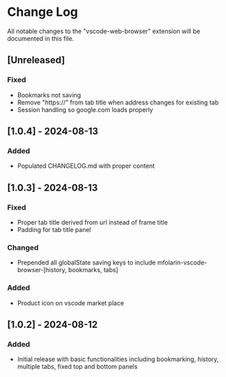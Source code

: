 <!-- @format -->

# Change Log

All notable changes to the "vscode-web-browser" extension will be documented in this file.

## [Unreleased]

### Fixed

-   Bookmarks not saving
-   Remove "https://" from tab title when address changes for existing tab
-   Session handling so google.com loads properly

## [1.0.4] - 2024-08-13

### Added

-   Populated CHANGELOG.md with proper content

## [1.0.3] - 2024-08-13

### Fixed

-   Proper tab title derived from url instead of frame title
-   Padding for tab title panel

### Changed

-   Prepended all globalState saving keys to include mfolarin-vscode-browser-[history, bookmarks, tabs]

### Added

-   Product icon on vscode market place

## [1.0.2] - 2024-08-12

### Added

-   Initial release with basic functionalities including bookmarking, history, multiple tabs, fixed top and bottom panels
